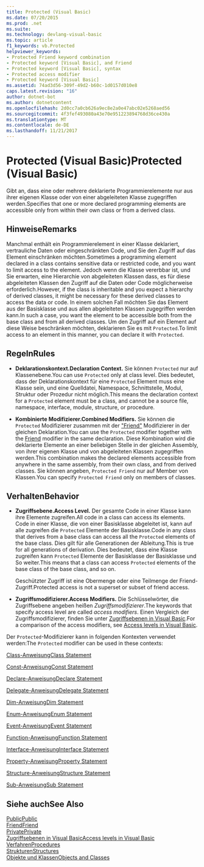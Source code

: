 ```yaml
---
title: Protected (Visual Basic)
ms.date: 07/20/2015
ms.prod: .net
ms.suite: 
ms.technology: devlang-visual-basic
ms.topic: article
f1_keywords: vb.Protected
helpviewer_keywords:
- Protected Friend keyword combination
- Protected keyword [Visual Basic], and Friend
- Protected keyword [Visual Basic], syntax
- Protected access modifier
- Protected keyword [Visual Basic]
ms.assetid: 74ad3d56-309f-49d2-b60c-1d0157d010e8
caps.latest.revision: "16"
author: dotnet-bot
ms.author: dotnetcontent
ms.openlocfilehash: 2d0cc7a0cb626a9ec8e2a0e47abc02e5268aed56
ms.sourcegitcommit: 4f3fef493080a43e70e951223894768d36ce430a
ms.translationtype: MT
ms.contentlocale: de-DE
ms.lasthandoff: 11/21/2017
---
```

# <a name="protected-visual-basic"></a><span data-ttu-id="d59e1-102">Protected (Visual Basic)</span><span class="sxs-lookup"><span data-stu-id="d59e1-102">Protected (Visual Basic)</span></span>
<span data-ttu-id="d59e1-103">Gibt an, dass eine oder mehrere deklarierte Programmierelemente nur aus ihrer eigenen Klasse oder von einer abgeleiteten Klasse zugegriffen werden.</span><span class="sxs-lookup"><span data-stu-id="d59e1-103">Specifies that one or more declared programming elements are accessible only from within their own class or from a derived class.</span></span>  
  
## <a name="remarks"></a><span data-ttu-id="d59e1-104">Hinweise</span><span class="sxs-lookup"><span data-stu-id="d59e1-104">Remarks</span></span>  
 <span data-ttu-id="d59e1-105">Manchmal enthält ein Programmierelement in einer Klasse deklariert, vertrauliche Daten oder eingeschränkten Code, und Sie den Zugriff auf das Element einschränken möchten.</span><span class="sxs-lookup"><span data-stu-id="d59e1-105">Sometimes a programming element declared in a class contains sensitive data or restricted code, and you want to limit access to the element.</span></span> <span data-ttu-id="d59e1-106">Jedoch wenn die Klasse vererbbar ist, und Sie erwarten, eine Hierarchie von abgeleiteten Klassen dass, es für diese abgeleiteten Klassen den Zugriff auf die Daten oder Code möglicherweise erforderlich.</span><span class="sxs-lookup"><span data-stu-id="d59e1-106">However, if the class is inheritable and you expect a hierarchy of derived classes, it might be necessary for these derived classes to access the data or code.</span></span> <span data-ttu-id="d59e1-107">In einem solchen Fall möchten Sie das Element aus der Basisklasse und aus allen abgeleiteten Klassen zugegriffen werden kann.</span><span class="sxs-lookup"><span data-stu-id="d59e1-107">In such a case, you want the element to be accessible both from the base class and from all derived classes.</span></span> <span data-ttu-id="d59e1-108">Um den Zugriff auf ein Element auf diese Weise beschränken möchten, deklarieren Sie es mit `Protected`.</span><span class="sxs-lookup"><span data-stu-id="d59e1-108">To limit access to an element in this manner, you can declare it with `Protected`.</span></span>  
  
## <a name="rules"></a><span data-ttu-id="d59e1-109">Regeln</span><span class="sxs-lookup"><span data-stu-id="d59e1-109">Rules</span></span>  
  
-   <span data-ttu-id="d59e1-110">**Deklarationskontext.**</span><span class="sxs-lookup"><span data-stu-id="d59e1-110">**Declaration Context.**</span></span> <span data-ttu-id="d59e1-111">Sie können `Protected` nur auf Klassenebene.</span><span class="sxs-lookup"><span data-stu-id="d59e1-111">You can use `Protected` only at class level.</span></span> <span data-ttu-id="d59e1-112">Dies bedeutet, dass der Deklarationskontext für eine `Protected` Element muss eine Klasse sein, und eine Quelldatei, Namespace, Schnittstelle, Modul, Struktur oder Prozedur nicht möglich.</span><span class="sxs-lookup"><span data-stu-id="d59e1-112">This means the declaration context for a `Protected` element must be a class, and cannot be a source file, namespace, interface, module, structure, or procedure.</span></span>  
  
-   <span data-ttu-id="d59e1-113">**Kombinierte Modifizierer.**</span><span class="sxs-lookup"><span data-stu-id="d59e1-113">**Combined Modifiers.**</span></span> <span data-ttu-id="d59e1-114">Sie können die `Protected` Modifizierer zusammen mit der ["Friend"](../../../visual-basic/language-reference/modifiers/friend.md) Modifizierer in der gleichen Deklaration.</span><span class="sxs-lookup"><span data-stu-id="d59e1-114">You can use the `Protected` modifier together with the [Friend](../../../visual-basic/language-reference/modifiers/friend.md) modifier in the same declaration.</span></span> <span data-ttu-id="d59e1-115">Diese Kombination wird die deklarierte Elemente an einer beliebigen Stelle in der gleichen Assembly, von ihrer eigenen Klasse und von abgeleiteten Klassen zugegriffen werden.</span><span class="sxs-lookup"><span data-stu-id="d59e1-115">This combination makes the declared elements accessible from anywhere in the same assembly, from their own class, and from derived classes.</span></span> <span data-ttu-id="d59e1-116">Sie können angeben, `Protected Friend` nur auf Member von Klassen.</span><span class="sxs-lookup"><span data-stu-id="d59e1-116">You can specify `Protected Friend` only on members of classes.</span></span>  
  
## <a name="behavior"></a><span data-ttu-id="d59e1-117">Verhalten</span><span class="sxs-lookup"><span data-stu-id="d59e1-117">Behavior</span></span>  
  
-   <span data-ttu-id="d59e1-118">**Zugriffsebene.**</span><span class="sxs-lookup"><span data-stu-id="d59e1-118">**Access Level.**</span></span> <span data-ttu-id="d59e1-119">Der gesamte Code in einer Klasse kann ihre Elemente zugreifen.</span><span class="sxs-lookup"><span data-stu-id="d59e1-119">All code in a class can access its elements.</span></span> <span data-ttu-id="d59e1-120">Code in einer Klasse, die von einer Basisklasse abgeleitet ist, kann auf alle zugreifen die `Protected` Elemente der Basisklasse.</span><span class="sxs-lookup"><span data-stu-id="d59e1-120">Code in any class that derives from a base class can access all the `Protected` elements of the base class.</span></span> <span data-ttu-id="d59e1-121">Dies gilt für alle Generationen der Ableitung.</span><span class="sxs-lookup"><span data-stu-id="d59e1-121">This is true for all generations of derivation.</span></span> <span data-ttu-id="d59e1-122">Dies bedeutet, dass eine Klasse zugreifen kann `Protected` Elemente der Basisklasse der Basisklasse und So weiter.</span><span class="sxs-lookup"><span data-stu-id="d59e1-122">This means that a class can access `Protected` elements of the base class of the base class, and so on.</span></span>  
  
     <span data-ttu-id="d59e1-123">Geschützter Zugriff ist eine Obermenge oder eine Teilmenge der Friend-Zugriff.</span><span class="sxs-lookup"><span data-stu-id="d59e1-123">Protected access is not a superset or subset of friend access.</span></span>  
  
-   <span data-ttu-id="d59e1-124">**Zugriffsmodifizierer.**</span><span class="sxs-lookup"><span data-stu-id="d59e1-124">**Access Modifiers.**</span></span> <span data-ttu-id="d59e1-125">Die Schlüsselwörter, die Zugriffsebene angeben heißen *Zugriffsmodifizierer*.</span><span class="sxs-lookup"><span data-stu-id="d59e1-125">The keywords that specify access level are called *access modifiers*.</span></span> <span data-ttu-id="d59e1-126">Einen Vergleich der Zugriffsmodifizierer, finden Sie unter [Zugriffsebenen in Visual Basic](../../../visual-basic/programming-guide/language-features/declared-elements/access-levels.md).</span><span class="sxs-lookup"><span data-stu-id="d59e1-126">For a comparison of the access modifiers, see [Access levels in Visual Basic](../../../visual-basic/programming-guide/language-features/declared-elements/access-levels.md).</span></span>  
  
 <span data-ttu-id="d59e1-127">Der `Protected`-Modifizierer kann in folgenden Kontexten verwendet werden:</span><span class="sxs-lookup"><span data-stu-id="d59e1-127">The `Protected` modifier can be used in these contexts:</span></span>  
  
 [<span data-ttu-id="d59e1-128">Class-Anweisung</span><span class="sxs-lookup"><span data-stu-id="d59e1-128">Class Statement</span></span>](../../../visual-basic/language-reference/statements/class-statement.md)  
  
 [<span data-ttu-id="d59e1-129">Const-Anweisung</span><span class="sxs-lookup"><span data-stu-id="d59e1-129">Const Statement</span></span>](../../../visual-basic/language-reference/statements/const-statement.md)  
  
 [<span data-ttu-id="d59e1-130">Declare-Anweisung</span><span class="sxs-lookup"><span data-stu-id="d59e1-130">Declare Statement</span></span>](../../../visual-basic/language-reference/statements/declare-statement.md)  
  
 [<span data-ttu-id="d59e1-131">Delegate-Anweisung</span><span class="sxs-lookup"><span data-stu-id="d59e1-131">Delegate Statement</span></span>](../../../visual-basic/language-reference/statements/delegate-statement.md)  
  
 [<span data-ttu-id="d59e1-132">Dim-Anweisung</span><span class="sxs-lookup"><span data-stu-id="d59e1-132">Dim Statement</span></span>](../../../visual-basic/language-reference/statements/dim-statement.md)  
  
 [<span data-ttu-id="d59e1-133">Enum-Anweisung</span><span class="sxs-lookup"><span data-stu-id="d59e1-133">Enum Statement</span></span>](../../../visual-basic/language-reference/statements/enum-statement.md)  
  
 [<span data-ttu-id="d59e1-134">Event-Anweisung</span><span class="sxs-lookup"><span data-stu-id="d59e1-134">Event Statement</span></span>](../../../visual-basic/language-reference/statements/event-statement.md)  
  
 [<span data-ttu-id="d59e1-135">Function-Anweisung</span><span class="sxs-lookup"><span data-stu-id="d59e1-135">Function Statement</span></span>](../../../visual-basic/language-reference/statements/function-statement.md)  
  
 [<span data-ttu-id="d59e1-136">Interface-Anweisung</span><span class="sxs-lookup"><span data-stu-id="d59e1-136">Interface Statement</span></span>](../../../visual-basic/language-reference/statements/interface-statement.md)  
  
 [<span data-ttu-id="d59e1-137">Property-Anweisung</span><span class="sxs-lookup"><span data-stu-id="d59e1-137">Property Statement</span></span>](../../../visual-basic/language-reference/statements/property-statement.md)  
  
 [<span data-ttu-id="d59e1-138">Structure-Anweisung</span><span class="sxs-lookup"><span data-stu-id="d59e1-138">Structure Statement</span></span>](../../../visual-basic/language-reference/statements/structure-statement.md)  
  
 [<span data-ttu-id="d59e1-139">Sub-Anweisung</span><span class="sxs-lookup"><span data-stu-id="d59e1-139">Sub Statement</span></span>](../../../visual-basic/language-reference/statements/sub-statement.md)  
  
## <a name="see-also"></a><span data-ttu-id="d59e1-140">Siehe auch</span><span class="sxs-lookup"><span data-stu-id="d59e1-140">See Also</span></span>  
 [<span data-ttu-id="d59e1-141">Public</span><span class="sxs-lookup"><span data-stu-id="d59e1-141">Public</span></span>](../../../visual-basic/language-reference/modifiers/public.md)  
 [<span data-ttu-id="d59e1-142">Friend</span><span class="sxs-lookup"><span data-stu-id="d59e1-142">Friend</span></span>](../../../visual-basic/language-reference/modifiers/friend.md)  
 [<span data-ttu-id="d59e1-143">Private</span><span class="sxs-lookup"><span data-stu-id="d59e1-143">Private</span></span>](../../../visual-basic/language-reference/modifiers/private.md)  
 [<span data-ttu-id="d59e1-144">Zugriffsebenen in Visual Basic</span><span class="sxs-lookup"><span data-stu-id="d59e1-144">Access levels in Visual Basic</span></span>](../../../visual-basic/programming-guide/language-features/declared-elements/access-levels.md)  
 [<span data-ttu-id="d59e1-145">Verfahren</span><span class="sxs-lookup"><span data-stu-id="d59e1-145">Procedures</span></span>](../../../visual-basic/programming-guide/language-features/procedures/index.md)  
 [<span data-ttu-id="d59e1-146">Strukturen</span><span class="sxs-lookup"><span data-stu-id="d59e1-146">Structures</span></span>](../../../visual-basic/programming-guide/language-features/data-types/structures.md)  
 [<span data-ttu-id="d59e1-147">Objekte und Klassen</span><span class="sxs-lookup"><span data-stu-id="d59e1-147">Objects and Classes</span></span>](../../../visual-basic/programming-guide/language-features/objects-and-classes/index.md)
